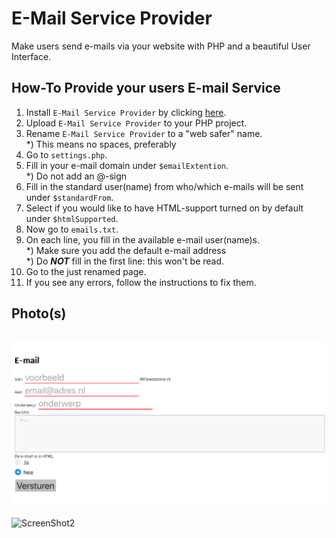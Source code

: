 # E-Mail Service Provider
Make users send e-mails via your website with PHP and a beautiful User Interface.

## How-To Provide your users E-mail Service
1) Install `E-Mail Service Provider` by clicking [here](https://github.com/ImmanuelNL/E-Mail-Service-Provider/files/2877532/E-Mail.Service.Provider.zip).
2) Upload `E-Mail Service Provider` to your PHP project.
3) Rename `E-Mail Service Provider` to a "web safer" name.  
*) This means no spaces, preferably
4) Go to `settings.php`.
5) Fill in your e-mail domain under `$emailExtention`.  
*) Do not add an @-sign
6) Fill in the standard user(name) from who/which e-mails will be sent under `$standardFrom`.
7) Select if you would like to have HTML-support turned on by default under `$htmlSupported`.
8) Now go to `emails.txt`.
9) On each line, you fill in the available e-mail user(name)s.  
*) Make sure you add the default e-mail address  
*) Do **_NOT_** fill in the first line: this won't be read.
10) Go to the just renamed page.
11) If you see any errors, follow the instructions to fix them.

## Photo(s)
![ScreenShot1](https://github.com/ImmanuelNL/E-Mail-Service-Provider/blob/master/Images/ScreenShot%201.png)
---
![ScreenShot2](https://github.com/ImmanuelNL/E-Mail-Service-Provider/blob/master/Images/ScreenShot%202.png)
